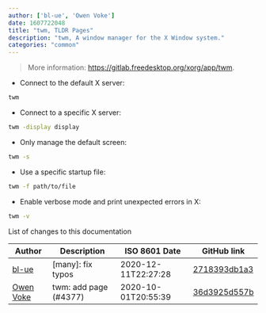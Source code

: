 ```yaml
---
author: ['bl-ue', 'Owen Voke']
date: 1607722048
title: "twm, TLDR Pages"
description: "twm, A window manager for the X Window system."
categories: "common"
---
```

> More information: <https://gitlab.freedesktop.org/xorg/app/twm>.

- Connect to the default X server:

```bash
twm
```

- Connect to a specific X server:

```bash
twm -display display
```

- Only manage the default screen:

```bash
twm -s
```

- Use a specific startup file:

```bash
twm -f path/to/file
```

- Enable verbose mode and print unexpected errors in X:

```bash
twm -v
```
List of changes to this documentation


Author | Description | ISO 8601 Date | GitHub link
------|-----|-----|-----
[bl-ue](mailto:54780737+bl-ue@users.noreply.github.com) | [many]: fix typos | 2020-12-11T22:27:28 | [2718393db1a3](https://github.com/tldr-pages/tldr/commit/2718393db1a358b04f94effb6a8b16e61647fb0b)
[Owen Voke](mailto:development@voke.dev) | twm: add page (#4377) | 2020-10-01T20:55:39 | [36d3925d557b](https://github.com/tldr-pages/tldr/commit/36d3925d557bc0e6330e03aea5001f401652700c)

